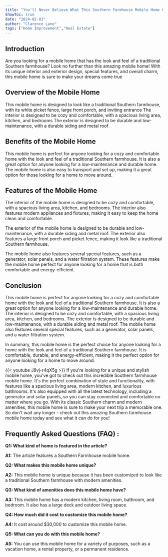 ```yaml
---
title: "You'll Never Believe What This Southern Farmhouse Mobile Home Can Do!"
ShowToc: true 
date: "2024-02-03"
author: "Clarence Lane" 
tags: ["Home Improvement","Real Estate"]
---
```

## Introduction 
Are you looking for a mobile home that has the look and feel of a traditional Southern farmhouse? Look no further than this amazing mobile home! With its unique interior and exterior design, special features, and overall charm, this mobile home is sure to make your dreams come true

## Overview of the Mobile Home
This mobile home is designed to look like a traditional Southern farmhouse, with its white picket fence, large front porch, and inviting entrance The interior is designed to be cozy and comfortable, with a spacious living area, kitchen, and bedrooms The exterior is designed to be durable and low-maintenance, with a durable siding and metal roof 

## Benefits of the Mobile Home
This mobile home is perfect for anyone looking for a cozy and comfortable home with the look and feel of a traditional Southern farmhouse. It is also a great option for anyone looking for a low-maintenance and durable home. The mobile home is also easy to transport and set up, making it a great option for those looking for a home to move around.

## Features of the Mobile Home
The interior of the mobile home is designed to be cozy and comfortable, with a spacious living area, kitchen, and bedrooms. The interior also features modern appliances and fixtures, making it easy to keep the home clean and comfortable. 

The exterior of the mobile home is designed to be durable and low-maintenance, with a durable siding and metal roof. The exterior also features a large front porch and picket fence, making it look like a traditional Southern farmhouse.

The mobile home also features several special features, such as a generator, solar panels, and a water filtration system. These features make the mobile home perfect for anyone looking for a home that is both comfortable and energy-efficient.

## Conclusion 
This mobile home is perfect for anyone looking for a cozy and comfortable home with the look and feel of a traditional Southern farmhouse. It is also a great option for anyone looking for a low-maintenance and durable home. The interior is designed to be cozy and comfortable, with a spacious living area, kitchen, and bedrooms. The exterior is designed to be durable and low-maintenance, with a durable siding and metal roof. The mobile home also features several special features, such as a generator, solar panels, and a water filtration system. 

In summary, this mobile home is the perfect choice for anyone looking for a home with the look and feel of a traditional Southern farmhouse. It is comfortable, durable, and energy-efficient, making it the perfect option for anyone looking for a home to move around.

{{< youtube J8vj-r4qX5g >}} 
If you're looking for a unique and stylish mobile home, you've got to check out this incredible Southern farmhouse mobile home. It's the perfect combination of style and functionality, with features like a spacious living area, modern kitchen, and luxurious bathrooms. It's also equipped with all the latest technology, including a generator and solar panels, so you can stay connected and comfortable no matter where you go. With its classic Southern charm and modern amenities, this mobile home is sure to make your next trip a memorable one. So don't wait any longer - check out this amazing Southern farmhouse mobile home today and see what it can do for you!

## Frequently Asked Questions (FAQ) :
**Q1: What kind of home is featured in the article?**

**A1:** The article features a Southern Farmhouse mobile home.

**Q2: What makes this mobile home unique?**

**A2:** This mobile home is unique because it has been customized to look like a traditional Southern farmhouse with modern amenities.

**Q3: What kind of amenities does this mobile home have?**

**A3:** This mobile home has a modern kitchen, living room, bathroom, and bedroom. It also has a large deck and outdoor living space.

**Q4: How much did it cost to customize this mobile home?**

**A4:** It cost around $30,000 to customize this mobile home.

**Q5: What can you do with this mobile home?**

**A5:** You can use this mobile home for a variety of purposes, such as a vacation home, a rental property, or a permanent residence.



